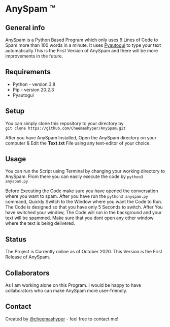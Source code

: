 # AnySpam ™
## General info
AnySpam is a Python Based Program which only uses 6 Lines of Code to Spam more than 100 words in a minute. It uses [Pyautogui](http://pyautogui.readthedocs.io/) to type your text automatically.This is the First Version of AnySpam and there will be more improvements in the future.


## Requirements
* Python - version 3.8
* Pip - version 20.2.3
* Pyautogui
## Setup
You can simply clone this repository to your directory by   
`git clone https://github.com/Cheemashyper/AnySpam.git`

After you have AnySpam Installed, Open the AnySpam directory on your computer  & Edit the **Text.txt** File using any text-editor of your choice.
## Usage
You can run the Script using Terminal by changing your working directory to AnySpam. From there you can easily execute the code by `python3 anyspam.py`

Before Executing the Code make sure you have opened the conversation where you want to spam. After you have run the `python3 anyspam.py` command, Quickly Switch to the Window where you want the Code to Run. The Code is designed so that you have only 5 Seconds to switch. After You have switched your window, The Code will run in the background and your text will be spammed. Make sure that you dont open any other window where the text is being delivered.

## Status
The Project is Currently online as of October 2020. This Version is the First Release of AnySpam. 

## Collaborators
As I am working alone on this Program. I would be happy to have collaborators who can make AnySpam more user-friendly.

## Contact
Created by [@cheemashyper](https://github.com/Cheemashyper) - feel free to contact me!
